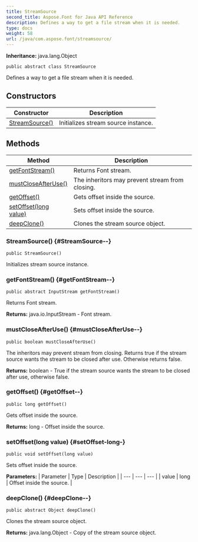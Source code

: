 ```yaml
---
title: StreamSource
second_title: Aspose.Font for Java API Reference
description: Defines a way to get a file stream when it is needed.
type: docs
weight: 58
url: /java/com.aspose.font/streamsource/
---
```

**Inheritance:**
java.lang.Object
```
public abstract class StreamSource
```

Defines a way to get a file stream when it is needed.
## Constructors

| Constructor | Description |
| --- | --- |
| [StreamSource()](#StreamSource--) | Initializes stream source instance. |
## Methods

| Method | Description |
| --- | --- |
| [getFontStream()](#getFontStream--) | Returns Font stream. |
| [mustCloseAfterUse()](#mustCloseAfterUse--) | The inheritors may prevent stream from closing. |
| [getOffset()](#getOffset--) | Gets offset inside the source. |
| [setOffset(long value)](#setOffset-long-) | Sets offset inside the source. |
| [deepClone()](#deepClone--) | Clones the stream source object. |
### StreamSource() {#StreamSource--}
```
public StreamSource()
```


Initializes stream source instance.

### getFontStream() {#getFontStream--}
```
public abstract InputStream getFontStream()
```


Returns Font stream.

**Returns:**
java.io.InputStream - Font stream.
### mustCloseAfterUse() {#mustCloseAfterUse--}
```
public boolean mustCloseAfterUse()
```


The inheritors may prevent stream from closing. Returns true if the stream source wants the stream to be closed after use. Otherwise returns false.

**Returns:**
boolean - True if the stream source wants the stream to be closed after use, otherwise false.
### getOffset() {#getOffset--}
```
public long getOffset()
```


Gets offset inside the source.

**Returns:**
long - Offset inside the source.
### setOffset(long value) {#setOffset-long-}
```
public void setOffset(long value)
```


Sets offset inside the source.

**Parameters:**
| Parameter | Type | Description |
| --- | --- | --- |
| value | long | Offset inside the source. |

### deepClone() {#deepClone--}
```
public abstract Object deepClone()
```


Clones the stream source object.

**Returns:**
java.lang.Object - Copy of the stream source object.
